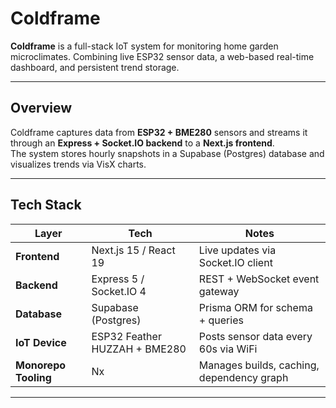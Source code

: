 # Coldframe

**Coldframe** is a full-stack IoT system for monitoring home garden microclimates. Combining live ESP32 sensor data, a web-based real-time dashboard, and persistent trend storage.

---

## Overview

Coldframe captures data from **ESP32 + BME280** sensors and streams it through an **Express + Socket.IO backend** to a **Next.js frontend**.  
The system stores hourly snapshots in a Supabase (Postgres) database and visualizes trends via VisX charts.

---

## Tech Stack

| Layer                | Tech                          | Notes                                     |
| -------------------- | ----------------------------- | ----------------------------------------- |
| **Frontend**         | Next.js 15 / React 19         | Live updates via Socket.IO client         |
| **Backend**          | Express 5 / Socket.IO 4       | REST + WebSocket event gateway            |
| **Database**         | Supabase (Postgres)           | Prisma ORM for schema + queries           |
| **IoT Device**       | ESP32 Feather HUZZAH + BME280 | Posts sensor data every 60s via WiFi      |
| **Monorepo Tooling** | Nx                            | Manages builds, caching, dependency graph |

---
